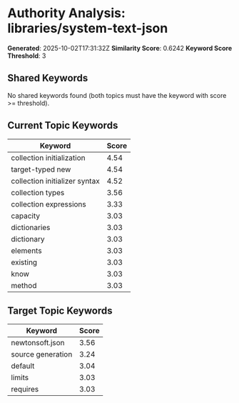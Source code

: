 # Authority Analysis: libraries/system-text-json

**Generated**: 2025-10-02T17:31:32Z
**Similarity Score**: 0.6242
**Keyword Score Threshold**: 3

## Shared Keywords

No shared keywords found (both topics must have the keyword with score >= threshold).

## Current Topic Keywords

| Keyword | Score |
|---------|-------|
| collection initialization | 4.54 |
| target-typed new | 4.54 |
| collection initializer syntax | 4.52 |
| collection types | 3.56 |
| collection expressions | 3.33 |
| capacity | 3.03 |
| dictionaries | 3.03 |
| dictionary | 3.03 |
| elements | 3.03 |
| existing | 3.03 |
| know | 3.03 |
| method | 3.03 |

## Target Topic Keywords

| Keyword | Score |
|---------|-------|
| newtonsoft.json | 3.56 |
| source generation | 3.24 |
| default | 3.04 |
| limits | 3.03 |
| requires | 3.03 |

